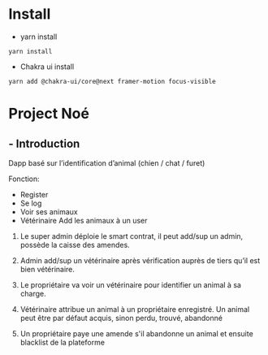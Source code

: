 # Install

- yarn install

```
yarn install
```

- Chakra ui install

```
yarn add @chakra-ui/core@next framer-motion focus-visible
```

# Project Noé

## - Introduction

Dapp basé sur l’identification d’animal (chien / chat / furet)

Fonction:

- Register
- Se log
- Voir ses animaux
- Vétérinaire Add les animaux à un user

1. Le super admin déploie le smart contrat, il peut add/sup un admin, possède la caisse des amendes.

2. Admin add/sup un vétérinaire après vérification auprès de tiers qu’il est bien vétérinaire.

3. Le propriétaire va voir un vétérinaire pour identifier un animal à sa charge.

4. Vétérinaire attribue un animal à un propriétaire enregistré.
   Un animal peut être par défaut acquis, sinon perdu, trouvé, abandonné

5. Un propriétaire paye une amende s'il abandonne un animal et ensuite blacklist de la plateforme
